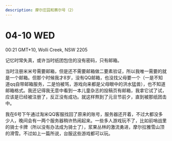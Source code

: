 ```yaml
---
description: 摩尔庄园和赛尔号（2）
---
```


# 04-10 WED

00:21 GMT+10, Wolli Creek, NSW 2205



记忆时常失真，或许当时纸团包住的没有密码，只有邮箱。

当时注册米米号需要邮箱，但是还不需要邮箱做二要素验证，所以我唯一需要的就是一个邮箱。但那个时候我才8岁，没有QQ邮箱，也没找父母要一个（一是不知道qq自带邮箱服务，二是怕被骂，游戏向来都是父母眼中的洪水猛兽），也不知道邮箱格式。我还记得我无意中看到一本儿童杂志的投稿页有邮箱，我拿它试了试，应该是已经被注册了，反正没有成功。就这样熬到了元旦节前夕，直到被那纸团击中。



我在6号下午通过淘米QQ客服找回了原来的账号，服务器还开着，不过大都没多少人，晚间会有一两个服务器稍许热闹起来。一些多人游戏玩不了，比如前哨战里的骑士卡牌（所以没有办法成为骑士了），浆果丛林的激流勇进，摩尔拉雅雪山顶的滑雪。不过如上一篇所说，台服这些游戏都可以玩。



